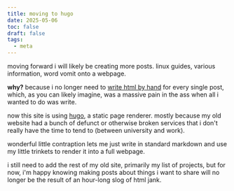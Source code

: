```yaml
---
title: moving to hugo
date: 2025-05-06
toc: false
draft: false
tags:
  - meta
---
```


moving forward i will likely be creating more posts. linux guides, various information, word vomit onto a webpage.

**why?** because i no longer need to [write html by hand](https://github.com/jack-avery/jackavery-web/blob/main/roles/deploy/files/web/post/debootstrap_guide.html) for every single post, which, as you can likely imagine, was a massive pain in the ass when all i wanted to do was write.

now this site is using [hugo](https://gohugo.io/), a static page renderer. mostly because my old website had a bunch of defunct or otherwise broken services that i don't really have the time to tend to (between university and work).

wonderful little contraption lets me just write in standard markdown and use my little trinkets to render it into a full webpage.

i still need to add the rest of my old site, primarily my list of projects, but for now, i'm happy knowing making posts about things i want to share will no longer be the result of an hour-long slog of html jank.